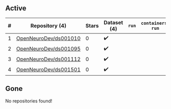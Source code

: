 ## Active
| # | Repository (4) | Stars | Dataset (4) | `run` | `containers-run` |
| --- | --- | --- | --- | --- | --- |
| 1 | [OpenNeuroDev/ds001010](https://github.com/OpenNeuroDev/ds001010) | 0 | :heavy_check_mark: |  |  |
| 2 | [OpenNeuroDev/ds001095](https://github.com/OpenNeuroDev/ds001095) | 0 | :heavy_check_mark: |  |  |
| 3 | [OpenNeuroDev/ds001112](https://github.com/OpenNeuroDev/ds001112) | 0 | :heavy_check_mark: |  |  |
| 4 | [OpenNeuroDev/ds001501](https://github.com/OpenNeuroDev/ds001501) | 0 | :heavy_check_mark: |  |  |

## Gone
No repositories found!
